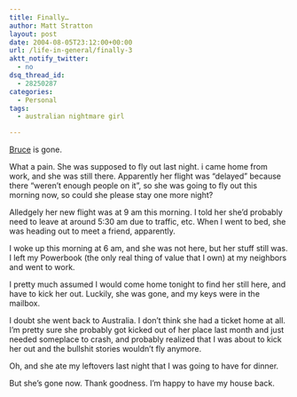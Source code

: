 ```yaml
---
title: Finally…
author: Matt Stratton
layout: post
date: 2004-08-05T23:12:00+00:00
url: /life-in-general/finally-3
aktt_notify_twitter:
  - no
dsq_thread_id:
  - 28250287
categories:
  - Personal
tags:
  - australian nightmare girl

---
```

[Bruce][1] is gone.

What a pain. She was supposed to fly out last night. i came home from work, and she was still there. Apparently her flight was &#8220;delayed&#8221; because there &#8220;weren&#8217;t enough people on it&#8221;, so she was going to fly out this morning now, so could she please stay one more night?

Alledgely her new flight was at 9 am this morning. I told her she&#8217;d probably need to leave at around 5:30 am due to traffic, etc. When I went to bed, she was heading out to meet a friend, apparently.

I woke up this morning at 6 am, and she was not here, but her stuff still was. I left my Powerbook (the only real thing of value that I own) at my neighbors and went to work.

I pretty much assumed I would come home tonight to find her still here, and have to kick her out. Luckily, she was gone, and my keys were in the mailbox.

I doubt she went back to Australia. I don&#8217;t think she had a ticket home at all. I&#8217;m pretty sure she probably got kicked out of her place last month and just needed someplace to crash, and probably realized that I was about to kick her out and the bullshit stories wouldn&#8217;t fly anymore.

Oh, and she ate my leftovers last night that I was going to have for dinner.

But she&#8217;s gone now. Thank goodness. I&#8217;m happy to have my house back.

 [1]: http://www.livejournal.com/users/mugsy1274/261639.html